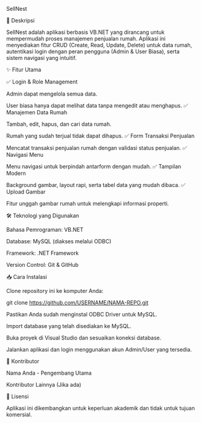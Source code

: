 SellNest

🏡 Deskripsi

SellNest adalah aplikasi berbasis VB.NET yang dirancang untuk mempermudah proses manajemen penjualan rumah. Aplikasi ini menyediakan fitur CRUD (Create, Read, Update, Delete) untuk data rumah, autentikasi login dengan peran pengguna (Admin & User Biasa), serta sistem navigasi yang intuitif.

✨ Fitur Utama

✅ Login & Role Management

Admin dapat mengelola semua data.

User biasa hanya dapat melihat data tanpa mengedit atau menghapus.
✅ Manajemen Data Rumah

Tambah, edit, hapus, dan cari data rumah.

Rumah yang sudah terjual tidak dapat dihapus.
✅ Form Transaksi Penjualan

Mencatat transaksi penjualan rumah dengan validasi status penjualan.
✅ Navigasi Menu

Menu navigasi untuk berpindah antarform dengan mudah.
✅ Tampilan Modern

Background gambar, layout rapi, serta tabel data yang mudah dibaca.
✅ Upload Gambar

Fitur unggah gambar rumah untuk melengkapi informasi properti.

🛠 Teknologi yang Digunakan

Bahasa Pemrograman: VB.NET



Database: MySQL (diakses melalui ODBC)

Framework: .NET Framework

Version Control: Git & GitHub

📥 Cara Instalasi

Clone repository ini ke komputer Anda:

git clone https://github.com/USERNAME/NAMA-REPO.git

Pastikan Anda sudah menginstal ODBC Driver untuk MySQL.

Import database yang telah disediakan ke MySQL.

Buka proyek di Visual Studio dan sesuaikan koneksi database.

Jalankan aplikasi dan login menggunakan akun Admin/User yang tersedia.

👥 Kontributor

Nama Anda - Pengembang Utama

Kontributor Lainnya (Jika ada)

📜 Lisensi

Aplikasi ini dikembangkan untuk keperluan akademik dan tidak untuk tujuan komersial.
